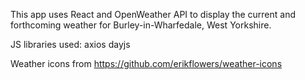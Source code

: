 This app uses React and OpenWeather API to display the current and forthcoming weather for Burley-in-Wharfedale, West Yorkshire.

JS libraries used:
axios
dayjs

Weather icons from https://github.com/erikflowers/weather-icons